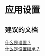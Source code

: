 <properties
    pageTitle="Applying Settings"
    description="应用设置"
    service="microsoft.intune"
    resource="intune"
    authors="mackie1604"
    displayOrder=""
    selfHelpType="generic"
    supportTopicIds="32568690"
    resourceTags=""
    productPesIds="15584"
    cloudEnvironments="public"
/>


# <a name="applying-settings"></a>应用设置

## <a name="recommended-documents"></a>**建议的文档**

[什么是设置？](https://docs.microsoft.com/intune-education/what-are-settings)<br>
[什么是设置继承？](https://docs.microsoft.com/intune-education/settings-inheritance)<br>


